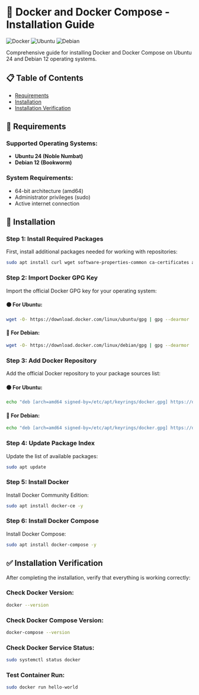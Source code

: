 # 🐳 Docker and Docker Compose - Installation Guide

![Docker](https://img.shields.io/badge/Docker-2CA5E0?style=for-the-badge&logo=docker&logoColor=white)
![Ubuntu](https://img.shields.io/badge/Ubuntu-E95420?style=for-the-badge&logo=ubuntu&logoColor=white)
![Debian](https://img.shields.io/badge/Debian-A81D33?style=for-the-badge&logo=debian&logoColor=white)

Comprehensive guide for installing Docker and Docker Compose on Ubuntu 24 and Debian 12 operating systems.

## 📋 Table of Contents

- [Requirements](#-requirements)
- [Installation](#-installation)
- [Installation Verification](#-installation-verification)

## 🔧 Requirements

### Supported Operating Systems:

- **Ubuntu 24 (Noble Numbat)**
- **Debian 12 (Bookworm)**

### System Requirements:

- 64-bit architecture (amd64)
- Administrator privileges (sudo)
- Active internet connection

## 🚀 Installation

### Step 1: Install Required Packages

First, install additional packages needed for working with repositories:

```bash
sudo apt install curl wget software-properties-common ca-certificates apt-transport-https -y
```

### Step 2: Import Docker GPG Key

Import the official Docker GPG key for your operating system:

#### 🟠 For Ubuntu:

```bash
wget -O- https://download.docker.com/linux/ubuntu/gpg | gpg --dearmor | sudo tee /etc/apt/keyrings/docker.gpg > /dev/null
```

#### 🔴 For Debian:

```bash
wget -O- https://download.docker.com/linux/debian/gpg | gpg --dearmor | tee /etc/apt/keyrings/docker.gpg > /dev/null
```

### Step 3: Add Docker Repository

Add the official Docker repository to your package sources list:

#### 🟠 For Ubuntu:

```bash
echo "deb [arch=amd64 signed-by=/etc/apt/keyrings/docker.gpg] https://download.docker.com/linux/ubuntu noble stable" | sudo tee /etc/apt/sources.list.d/docker.list > /dev/null
```

#### 🔴 For Debian:

```bash
echo "deb [arch=amd64 signed-by=/etc/apt/keyrings/docker.gpg] https://download.docker.com/linux/debian bookworm stable" | tee /etc/apt/sources.list.d/docker.list > /dev/null
```

### Step 4: Update Package Index

Update the list of available packages:

```bash
sudo apt update
```

### Step 5: Install Docker

Install Docker Community Edition:

```bash
sudo apt install docker-ce -y
```

### Step 6: Install Docker Compose

Install Docker Compose:

```bash
sudo apt install docker-compose -y
```

## ✅ Installation Verification

After completing the installation, verify that everything is working correctly:

### Check Docker Version:

```bash
docker --version
```

### Check Docker Compose Version:

```bash
docker-compose --version
```

### Check Docker Service Status:

```bash
sudo systemctl status docker
```

### Test Container Run:

```bash
sudo docker run hello-world
```